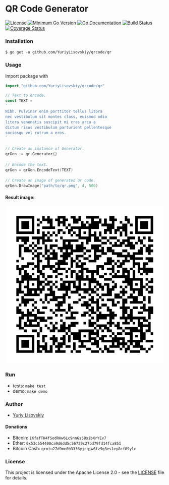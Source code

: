# QR Code Generator
[![License](https://img.shields.io/badge/License-Apache%202.0-blue.svg)](LICENSE)
[![Minimum Go Version](https://img.shields.io/badge/Go-v1.3-blue.svg)](https://golang.org/)
[![Go Documentation](https://img.shields.io/badge/godoc-reference-blue.svg)](https://godoc.org/github.com/YuriyLisovskiy/qrcode/qr)
[![Build Status](https://travis-ci.org/YuriyLisovskiy/qrcode.svg?branch=master)](https://travis-ci.org/YuriyLisovskiy/qrcode)
[![Coverage Status](https://coveralls.io/repos/github/YuriyLisovskiy/qrcode/badge.svg?branch=master)](https://coveralls.io/github/YuriyLisovskiy/qrcode?branch=master)
### Installation
```
$ go get -u github.com/YuriyLisovskiy/qrcode/qr
```
### Usage
Import package with
```go
import "github.com/YuriyLisovskiy/qrcode/qr"
```
```go
// Text to encode.
const TEXT =
`
Nibh. Pulvinar enim porttitor tellus litora
nec vestibulum sit montes class, euismod odio
litora venenatis suscipit mi cras arcu a
dictum risus vestibulum parturient pellentesque
sociosqu vel rutrum a eros.
`

// Create an instance of Generator.
qrGen := qr.Generator{}

// Encode the text.
qrGen = qrGen.EncodeText(TEXT)

// Create an image of generated qr code.
qrGen.DrawImage("path/to/qr.png", 4, 500)
```
#### Result image:
<p align="center">
  <a href="https://github.com/YuriyLisovskiy/qrcode/blob/master/sample/qr.png"><img src="sample/qr.png"></a>
</p>

### Run
* tests: `make test`
* demo: `make demo`
### Author
* [Yuriy Lisovskiy](https://github.com/YuriyLisovskiy)
#### Donations
* Bitcoin: `1KfafTH4fSodRHw6Lc9nnGs58sibXrYEv7`
* Ether: `0x53c554400ca9d6dd5c56739c27bd79fd14fca851`
* Bitcoin Cash: `qrxtu27d9me0h3336yjcqjw6fz9g3esley8cf09ylc`
### License
This project is licensed under the Apache License 2.0 - see the [LICENSE](LICENSE) file for details.
